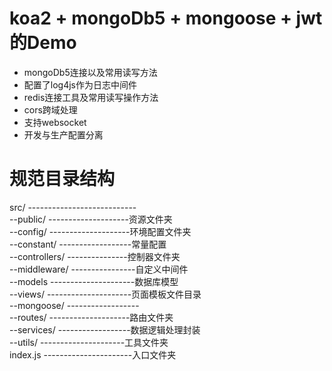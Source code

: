 # koa2 + mongoDb5 + mongoose + jwt 的Demo 

* mongoDb5连接以及常用读写方法
* 配置了log4js作为日志中间件
* redis连接工具及常用读写操作方法
* cors跨域处理
* 支持websocket
* 开发与生产配置分离


# 规范目录结构
src/ ---------------------------    
 --public/ --------------------资源文件夹   
 --config/ --------------------环境配置文件夹    
 --constant/ ------------------常量配置   
 --controllers/ ---------------控制器文件夹   
 --middleware/ ----------------自定义中间件   
 --models ---------------------数据库模型   
 --views/ ---------------------页面模板文件目录   
 --mongoose/ ------------------  
 --routes/ --------------------路由文件夹   
 --services/ ------------------数据逻辑处理封装   
 --utils/ ---------------------工具文件夹   
index.js ----------------------入口文件夹   